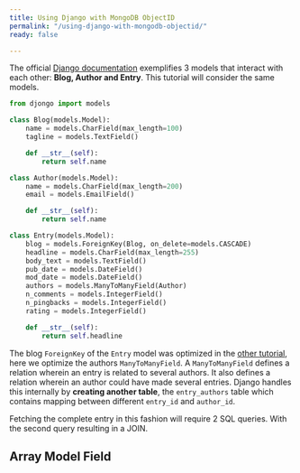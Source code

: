 ```yaml
---
title: Using Django with MongoDB ObjectID
permalink: "/using-django-with-mongodb-objectid/"
ready: false

---
```


The official [Django documentation](https://docs.djangoproject.com/en/2.0/topics/db/queries/) exemplifies 3 models that interact with each other: **Blog, Author and Entry**. This tutorial will consider the same models.

```python
from djongo import models

class Blog(models.Model):
    name = models.CharField(max_length=100)
    tagline = models.TextField()

    def __str__(self):
        return self.name

class Author(models.Model):
    name = models.CharField(max_length=200)
    email = models.EmailField()

    def __str__(self):
        return self.name

class Entry(models.Model):
    blog = models.ForeignKey(Blog, on_delete=models.CASCADE)
    headline = models.CharField(max_length=255)
    body_text = models.TextField()
    pub_date = models.DateField()
    mod_date = models.DateField()
    authors = models.ManyToManyField(Author)
    n_comments = models.IntegerField()
    n_pingbacks = models.IntegerField()
    rating = models.IntegerField()

    def __str__(self):
        return self.headline
```

The blog `ForeignKey` of the `Entry` model was optimized in the [other tutorial](/djongo/integrating-django-with-mongodb/), here we optimize the authors `ManyToManyField`. A `ManyToManyField` defines a relation wherein an entry is related to several authors. It also defines a relation wherein an author could have made several entries. Django handles this internally by **creating another table**, the `entry_authors` table which contains mapping between different `entry_id` and `author_id`. 

Fetching the complete entry in this fashion will require 2 SQL queries. With the second query resulting in a JOIN. 

## Array Model Field
